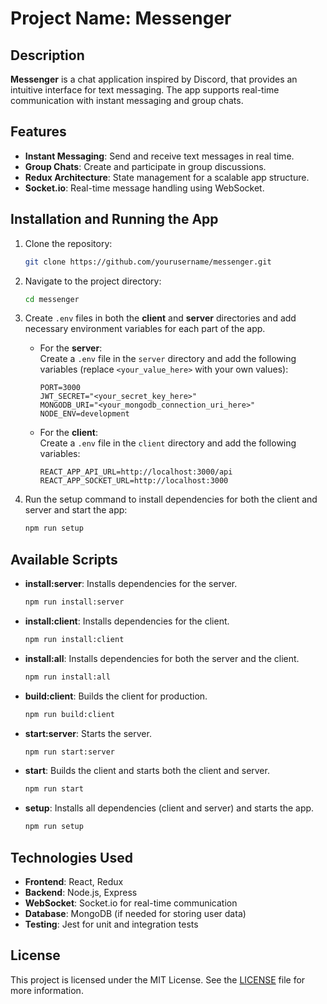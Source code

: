 # Project Name: Messenger

## Description
**Messenger** is a chat application inspired by Discord, that provides an intuitive interface for text messaging. The app supports real-time communication with instant messaging and group chats.

## Features
- **Instant Messaging**: Send and receive text messages in real time.
- **Group Chats**: Create and participate in group discussions.
- **Redux Architecture**: State management for a scalable app structure.
- **Socket.io**: Real-time message handling using WebSocket.

## Installation and Running the App
1. Clone the repository:
    ```bash
    git clone https://github.com/yourusername/messenger.git
    ```
2. Navigate to the project directory:
    ```bash
    cd messenger
    ```
3. Create `.env` files in both the **client** and **server** directories and add necessary environment variables for each part of the app.

   - For the **server**:  
     Create a `.env` file in the `server` directory and add the following variables (replace `<your_value_here>` with your own values):
     ```env
     PORT=3000
     JWT_SECRET="<your_secret_key_here>"
     MONGODB_URI="<your_mongodb_connection_uri_here>"
     NODE_ENV=development
     ```

   - For the **client**:  
     Create a `.env` file in the `client` directory and add the following variables:
     ```env
     REACT_APP_API_URL=http://localhost:3000/api
     REACT_APP_SOCKET_URL=http://localhost:3000
     ```

4. Run the setup command to install dependencies for both the client and server and start the app:
    ```bash
    npm run setup
    ```


## Available Scripts
- **install:server**: Installs dependencies for the server.
    ```bash
    npm run install:server
    ```
- **install:client**: Installs dependencies for the client.
    ```bash
    npm run install:client
    ```
- **install:all**: Installs dependencies for both the server and the client.
    ```bash
    npm run install:all
    ```
- **build:client**: Builds the client for production.
    ```bash
    npm run build:client
    ```
- **start:server**: Starts the server.
    ```bash
    npm run start:server
    ```
- **start**: Builds the client and starts both the client and server.
    ```bash
    npm run start
    ```
- **setup**: Installs all dependencies (client and server) and starts the app.
    ```bash
    npm run setup
    ```

## Technologies Used
- **Frontend**: React, Redux
- **Backend**: Node.js, Express
- **WebSocket**: Socket.io for real-time communication
- **Database**: MongoDB (if needed for storing user data)
- **Testing**: Jest for unit and integration tests

## License
This project is licensed under the MIT License. See the [LICENSE](LICENSE) file for more information.
